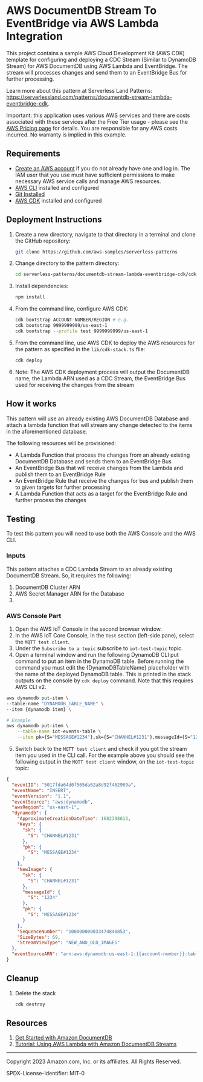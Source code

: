 # AWS DocumentDB Stream To EventBridge via AWS Lambda Integration

This project contains a sample AWS Cloud Development Kit (AWS CDK) template for configuring and deploying a CDC Stream (Similar to DynamoDB Stream) for AWS DocumentDB using AWS Lambda and EventBridge. The stream will processes changes and send them to an EventBridge Bus for further processing.

Learn more about this pattern at Serverless Land Patterns: https://serverlessland.com/patterns/documentdb-stream-lambda-eventbridge-cdk.

Important: this application uses various AWS services and there are costs associated with these services after the Free Tier usage - please see the [AWS Pricing page](https://aws.amazon.com/pricing/) for details. You are responsible for any AWS costs incurred. No warranty is implied in this example.

## Requirements

- [Create an AWS account](https://portal.aws.amazon.com/gp/aws/developer/registration/index.html) if you do not already have one and log in. The IAM user that you use must have sufficient permissions to make necessary AWS service calls and manage AWS resources.
- [AWS CLI](https://docs.aws.amazon.com/cli/latest/userguide/install-cliv2.html) installed and configured
- [Git Installed](https://git-scm.com/book/en/v2/Getting-Started-Installing-Git)
- [AWS CDK](https://docs.aws.amazon.com/cdk/latest/guide/cli.html) installed and configured

## Deployment Instructions

1. Create a new directory, navigate to that directory in a terminal and clone the GitHub repository:
   ```bash
   git clone https://github.com/aws-samples/serverless-patterns
   ```
2. Change directory to the pattern directory:
   ```bash
   cd serverless-patterns/documentdb-stream-lambda-eventbridge-cdk/cdk
   ```
3. Install dependencies:
   ```bash
   npm install
   ```
4. From the command line, configure AWS CDK:
   ```bash
   cdk bootstrap ACCOUNT-NUMBER/REGION # e.g.
   cdk bootstrap 9999999999/us-east-1
   cdk bootstrap --profile test 9999999999/us-east-1
   ```
5. From the command line, use AWS CDK to deploy the AWS resources for the pattern as specified in the `lib/cdk-stack.ts` file:
   ```bash
   cdk deploy
   ```
6. Note: The AWS CDK deployment process will output the DocumentDB name, the Lambda ARN used as a CDC Stream, the EventBridge Bus used for receiving the changes from the stream

## How it works

This pattern will use an already existing AWS DocumentDB Database and attach a lambda function that will stream any change detected to the items in the aforementioned database.

The following resources will be provisioned:

- A Lambda Function that process the changes from an already existing DocumentDB Database and sends them to an EventBridge Bus
- An EventBridge Bus that will receive changes from the Lambda and publish them to an EventBridge Rule
- An EventBridge Rule that receive the changes for bus and publish them to given targets for further processing
- A Lambda Function that acts as a target for the EventBridge Rule and further process the changes

## Testing

To test this pattern you will need to use both the AWS Console and the AWS CLI.

### Inputs

This pattern attaches a CDC Lambda Stream to an already existing DocumentDB Stream. So, it requires the following:

1. DocumentDB Cluster ARN
2. AWS Secret Manager ARN for the Database
3.

### AWS Console Part

1. Open the AWS IoT Console in the second browser window.
2. In the AWS IoT Core Console, in the `Test` section (left-side pane), select the `MQTT test client`.
3. Under the `Subscribe to a topic` subscribe to `iot-test-topic` topic.
4. Open a terminal window and run the following DynamoDB CLI put command to put an item in the DynamoDB table. Before running the command you must edit the {DynamoDBTableName} placeholder with the name of the deployed DynamoDB table. This is printed in the stack outputs on the console by `cdk deploy` command. Note that this requires AWS CLI v2.

```bash
aws dynamodb put-item \
--table-name "DYNAMODB_TABLE_NAME" \
--item {dynamodb item} \

# Example
aws dynamodb put-item \
    --table-name iot-events-table \
    --item pk={S="MESSAGE#1234"},sk={S="CHANNEL#1231"},messageId={S="1234"}
```

5. Switch back to the `MQTT test client` and check if you got the stream item you used in the CLI call. For the example above you should see the following output in the `MQTT test client` window, on the `iot-test-topic` topic:

```json
{
  "eventID": "5017fda64d0f565da62a8d92f462969a",
  "eventName": "INSERT",
  "eventVersion": "1.1",
  "eventSource": "aws:dynamodb",
  "awsRegion": "us-east-1",
  "dynamodb": {
    "ApproximateCreationDateTime": 1682398613,
    "Keys": {
      "sk": {
        "S": "CHANNEL#1231"
      },
      "pk": {
        "S": "MESSAGE#1234"
      }
    },
    "NewImage": {
      "sk": {
        "S": "CHANNEL#1231"
      },
      "messageId": {
        "S": "1234"
      },
      "pk": {
        "S": "MESSAGE#1234"
      }
    },
    "SequenceNumber": "100000000033474848853",
    "SizeBytes": 69,
    "StreamViewType": "NEW_AND_OLD_IMAGES"
  },
  "eventSourceARN": "arn:aws:dynamodb:us-east-1:{{account-number}}:table/iot-events-table/stream/2023-04-25T04:46:13.030"
}
```

## Cleanup

1. Delete the stack
   ```bash
   cdk destroy
   ```

## Resources

1. [Get Started with Amazon DocumentDB](https://docs.aws.amazon.com/documentdb/latest/developerguide/get-started-guide.html)
2. [Tutorial: Using AWS Lambda with Amazon DocumentDB Streams](https://docs.aws.amazon.com/lambda/latest/dg/with-documentdb-tutorial.html)

---

Copyright 2023 Amazon.com, Inc. or its affiliates. All Rights Reserved.

SPDX-License-Identifier: MIT-0
